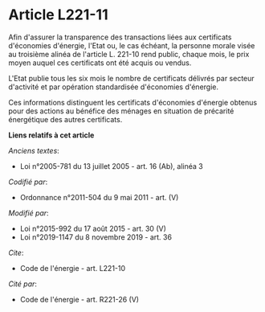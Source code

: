 # Article L221-11

Afin d'assurer la transparence des transactions liées aux certificats d'économies d'énergie, l'Etat ou, le cas échéant, la
personne morale visée au troisième alinéa de l'article L. 221-10 rend public, chaque mois, le prix moyen auquel ces
certificats ont été acquis ou vendus.

L'Etat publie tous les six mois le nombre de certificats délivrés par secteur d'activité et par opération standardisée
d'économies d'énergie.

Ces informations distinguent les certificats d'économies d'énergie obtenus pour des actions au bénéfice des ménages en
situation de précarité énergétique des autres certificats.

**Liens relatifs à cet article**

_Anciens textes_:

  - Loi n°2005-781 du 13 juillet 2005 - art. 16 (Ab), alinéa 3

_Codifié par_:

  - Ordonnance n°2011-504 du 9 mai 2011 - art. (V)

_Modifié par_:

  - Loi n°2015-992 du 17 août 2015 - art. 30 (V)
  - Loi n°2019-1147 du 8 novembre 2019 - art. 36

_Cite_:

  - Code de l'énergie - art. L221-10

_Cité par_:

  - Code de l'énergie - art. R221-26 (V)
